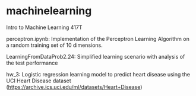 # machinelearning
Intro to Machine Learning 417T 

perceptron.ipynb:
Implementation of the Perceptron Learning Algorithm on a random training set of 10 dimensions. 

LearningFromDataProb2.24: Simplified learning scenario with analysis of the test performance

hw_3: Logistic regression learning model to predict heart disease using the UCI Heart Disease dataset (https://archive.ics.uci.edu/ml/datasets/Heart+Disease)
